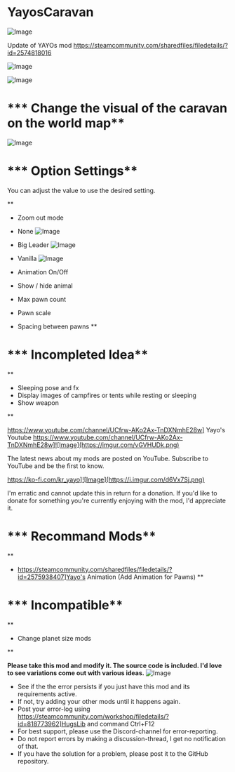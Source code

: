 # YayosCaravan

![Image](https://i.imgur.com/buuPQel.png)

Update of YAYOs mod
https://steamcommunity.com/sharedfiles/filedetails/?id=2574818016

![Image](https://i.imgur.com/pufA0kM.png)

	
![Image](https://i.imgur.com/Z4GOv8H.png)

# *** Change the visual of the caravan on the world map**


![Image](https://imgur.com/4da0wV4.png)




# *** Option Settings**

You can adjust the value to use the desired setting.

**
-  Zoom out mode

- None
![Image](https://imgur.com/Lmd7wzl.png)


- Big Leader
![Image](https://imgur.com/m4uompa.png)


- Vanilla
![Image](https://imgur.com/PrfYmfp.png)




-  Animation On/Off
-  Show / hide animal
-  Max pawn count
-  Pawn scale
-  Spacing between pawns
**


# *** Incompleted Idea**

**
-  Sleeping pose and fx
-  Display images of campfires or tents while resting or sleeping
-  Show weapon

**


https://www.youtube.com/channel/UCfrw-AKo2Ax-TnDXNmhE28w] Yayo's Youtube
https://www.youtube.com/channel/UCfrw-AKo2Ax-TnDXNmhE28w]![Image](https://imgur.com/vGVHUDk.png)

The latest news about my mods are posted on YouTube.
Subscribe to YouTube and be the first to know.


https://ko-fi.com/kr_yayo]![Image](https://i.imgur.com/d6Vx7Sj.png)

I'm erratic and cannot update this in return for a donation.
If you'd like to donate for something you're currently enjoying with the mod, I'd appreciate it.



# *** Recommand Mods**

**
-  https://steamcommunity.com/sharedfiles/filedetails/?id=2575938407]Yayo's Animation (Add Animation for Pawns)
**


# *** Incompatible**

**
-  Change planet size mods

**



**Please take this mod and modify it. The source code is included.
I'd love to see variations come out with various ideas.**
![Image](https://i.imgur.com/PwoNOj4.png)



-  See if the the error persists if you just have this mod and its requirements active.
-  If not, try adding your other mods until it happens again.
-  Post your error-log using https://steamcommunity.com/workshop/filedetails/?id=818773962]HugsLib and command Ctrl+F12
-  For best support, please use the Discord-channel for error-reporting.
-  Do not report errors by making a discussion-thread, I get no notification of that.
-  If you have the solution for a problem, please post it to the GitHub repository.


